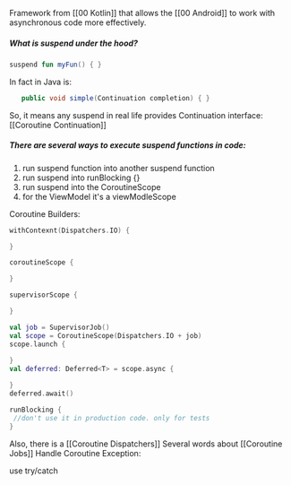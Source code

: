 Framework from [[00 Kotlin]] that allows the [[00 Android]] to work with asynchronous code more effectively.

##### What is suspend under the hood?
```kotlin
suspend fun myFun() { }
```
In fact in Java is:
```java
   public void simple(Continuation completion) { }  
```
So, it means any suspend in real life provides Continuation interface: [[Coroutine Continuation]]

##### There are several ways to execute suspend functions in code:
1. run suspend function into another suspend function
2. run suspend into runBlocking {}
3. run suspend into the CoroutineScope
4. for the ViewModel  it's a viewModleScope

Coroutine Builders:
```kotlin
withContexnt(Dispatchers.IO) {

}
```

```kotlin
coroutineScope {

}

supervisorScope {

}
```

```kotlin
val job = SupervisorJob()
val scope = CoroutineScope(Dispatchers.IO + job)  
scope.launch {  
  
}
val deferred: Deferred<T> = scope.async {

}
deferred.await()
```

```kotlin
runBlocking {
 //don't use it in production code. only for tests
}
```


Also, there is a [[Coroutine Dispatchers]]
Several words about [[Coroutine Jobs]]
Handle Coroutine Exception:

use try/catch




